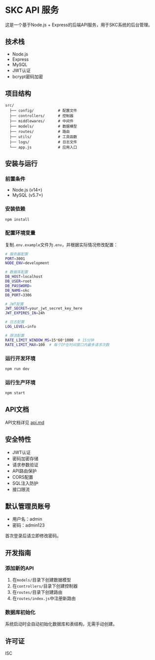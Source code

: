 # SKC API 服务

这是一个基于Node.js + Express的后端API服务，用于SKC系统的后台管理。

## 技术栈

- Node.js
- Express
- MySQL
- JWT认证
- bcrypt密码加密

## 项目结构

```
src/
  ├── config/           # 配置文件
  ├── controllers/      # 控制器
  ├── middlewares/      # 中间件
  ├── models/           # 数据模型
  ├── routes/           # 路由
  ├── utils/            # 工具函数
  ├── logs/             # 日志文件
  └── app.js            # 应用入口
```

## 安装与运行

### 前置条件

- Node.js (v14+)
- MySQL (v5.7+)

### 安装依赖

```bash
npm install
```

### 配置环境变量

复制`.env.example`文件为`.env`，并根据实际情况修改配置：

```bash
# 服务器配置
PORT=3001
NODE_ENV=development

# 数据库配置
DB_HOST=localhost
DB_USER=root
DB_PASSWORD=
DB_NAME=skc
DB_PORT=3306

# JWT配置
JWT_SECRET=your_jwt_secret_key_here
JWT_EXPIRES_IN=24h

# 日志配置
LOG_LEVEL=info

# 限流配置
RATE_LIMIT_WINDOW_MS=15*60*1000  # 15分钟
RATE_LIMIT_MAX=100  # 每个IP在时间窗口内最多请求次数
```

### 运行开发环境

```bash
npm run dev
```

### 运行生产环境

```bash
npm start
```

## API文档

API文档详见 [api.md](api.md)

## 安全特性

- JWT认证
- 密码加密存储
- 请求参数验证
- API路由保护
- CORS配置
- SQL注入防护
- 接口限流

## 默认管理员账号

- 用户名：admin
- 密码：admin123

首次登录后请立即修改密码。

## 开发指南

### 添加新的API

1. 在`models/`目录下创建数据模型
2. 在`controllers/`目录下创建控制器
3. 在`routes/`目录下创建路由
4. 在`routes/index.js`中注册新路由

### 数据库初始化

系统启动时会自动初始化数据库和表结构，无需手动创建。

## 许可证

ISC 